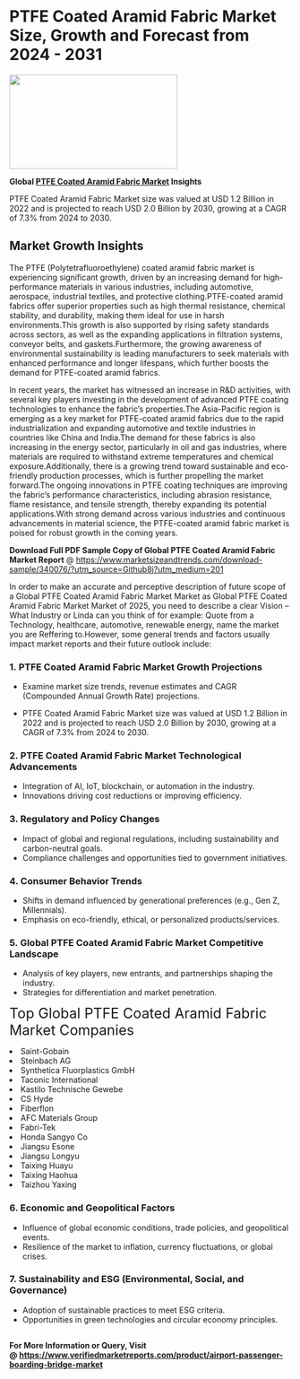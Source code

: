<H1>PTFE Coated Aramid Fabric Market Size, Growth and Forecast from 2024 - 2031</H1><img class="aligncenter size-medium wp-image-584254" src="https://thirdeyenews.in/wp-content/uploads/2024/09/Global-Market-Research-300x168.jpeg" alt="" width="300" height="168" /><p><strong>Global&nbsp;<a href="https://www.marketsizeandtrends.com/download-sample/340076/?utm_source=Github8j?utm_medium=201">PTFE Coated Aramid Fabric Market</a> Insights</strong></p><p>PTFE Coated Aramid Fabric Market size was valued at USD 1.2 Billion in 2022 and is projected to reach USD 2.0 Billion by 2030, growing at a CAGR of 7.3% from 2024 to 2030.</p><p><h2>Market Growth Insights</h2> <p>The PTFE (Polytetrafluoroethylene) coated aramid fabric market is experiencing significant growth, driven by an increasing demand for high-performance materials in various industries, including automotive, aerospace, industrial textiles, and protective clothing.PTFE-coated aramid fabrics offer superior properties such as high thermal resistance, chemical stability, and durability, making them ideal for use in harsh environments.This growth is also supported by rising safety standards across sectors, as well as the expanding applications in filtration systems, conveyor belts, and gaskets.Furthermore, the growing awareness of environmental sustainability is leading manufacturers to seek materials with enhanced performance and longer lifespans, which further boosts the demand for PTFE-coated aramid fabrics.</p> <p>In recent years, the market has witnessed an increase in R&D activities, with several key players investing in the development of advanced PTFE coating technologies to enhance the fabric’s properties.The Asia-Pacific region is emerging as a key market for PTFE-coated aramid fabrics due to the rapid industrialization and expanding automotive and textile industries in countries like China and India.The demand for these fabrics is also increasing in the energy sector, particularly in oil and gas industries, where materials are required to withstand extreme temperatures and chemical exposure.Additionally, there is a growing trend toward sustainable and eco-friendly production processes, which is further propelling the market forward.The ongoing innovations in PTFE coating techniques are improving the fabric’s performance characteristics, including abrasion resistance, flame resistance, and tensile strength, thereby expanding its potential applications.With strong demand across various industries and continuous advancements in material science, the PTFE-coated aramid fabric market is poised for robust growth in the coming years.</p><p><span class=""><strong>Download Full PDF Sample Copy of Global PTFE Coated Aramid Fabric Market Report</strong> @ <a href="https://www.marketsizeandtrends.com/download-sample/340076/?utm_source=Github8j?utm_medium=201" target="_blank">https://www.marketsizeandtrends.com/download-sample/340076/?utm_source=Github8j?utm_medium=201</a></span></p><p>In order to make an accurate and perceptive description of future scope of a Global&nbsp;PTFE Coated Aramid Fabric Market Market as Global&nbsp;PTFE Coated Aramid Fabric Market Market of 2025, you need to describe a clear Vision &ndash; What Industry or Linda can you think of for example: Quote from a Technology, healthcare, automotive, renewable energy, name the market you are Reffering to.However, some general trends and factors usually impact market reports and their future outlook include:</p><h3>1.&nbsp;<strong>PTFE Coated Aramid Fabric Market Growth Projections</strong></h3><ul><li>Examine market size trends, revenue estimates and CAGR (Compounded Annual Growth Rate) projections.</li><li><p>PTFE Coated Aramid Fabric Market size was valued at USD 1.2 Billion in 2022 and is projected to reach USD 2.0 Billion by 2030, growing at a CAGR of 7.3% from 2024 to 2030.</p></li></ul><h3>2.&nbsp;<strong>PTFE Coated Aramid Fabric Market Technological Advancements</strong></h3><ul><li>Integration of AI, IoT, blockchain, or automation in the industry.</li><li>Innovations driving cost reductions or improving efficiency.</li></ul><h3>3.&nbsp;<strong>Regulatory and Policy Changes</strong></h3><ul><li>Impact of global and regional regulations, including sustainability and carbon-neutral goals.</li><li>Compliance challenges and opportunities tied to government initiatives.</li></ul><h3>4.&nbsp;<strong>Consumer Behavior Trends</strong></h3><ul><li>Shifts in demand influenced by generational preferences (e.g., Gen Z, Millennials).</li><li>Emphasis on eco-friendly, ethical, or personalized products/services.</li></ul><h3>5.&nbsp;<strong>Global PTFE Coated Aramid Fabric Market Competitive Landscape</strong></h3><ul><li>Analysis of key players, new entrants, and partnerships shaping the industry.</li><li>Strategies for differentiation and market penetration.</li></ul><p data-pm-slice="1 1 []"><span style="color: inherit; font-family: inherit; font-size: 25px;">Top Global PTFE Coated Aramid Fabric Market Companies</span></p><div class="" data-test-id=""><p><li>Saint-Gobain</li><li> Steinbach AG</li><li> Synthetica Fluorplastics GmbH</li><li> Taconic International</li><li> Kastilo Technische Gewebe</li><li> CS Hyde</li><li> Fiberflon</li><li> AFC Materials Group</li><li> Fabri-Tek</li><li> Honda Sangyo Co</li><li> Jiangsu Esone</li><li> Jiangsu Longyu</li><li> Taixing Huayu</li><li> Taixing Haohua</li><li> Taizhou Yaxing</li></p></div><h3>6.&nbsp;<strong>Economic and Geopolitical Factors</strong></h3><ul><li>Influence of global economic conditions, trade policies, and geopolitical events.</li><li>Resilience of the market to inflation, currency fluctuations, or global crises.</li></ul><h3>7.&nbsp;<strong>Sustainability and ESG (Environmental, Social, and Governance)</strong></h3><ul><li>Adoption of sustainable practices to meet ESG criteria.</li><li>Opportunities in green technologies and circular economy principles.</li></ul><h2><strong style="font-size: 14px;">For More Information or Query, Visit @&nbsp;</strong><a style="background-color: #ffffff; font-size: 14px;" href="https://www.marketsizeandtrends.com/report/ptfe-coated-aramid-fabric-market/" target="_blank">https://www.verifiedmarketreports.com/product/airport-passenger-boarding-bridge-market</a></h2>